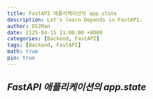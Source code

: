 ```yaml
---
title: FastAPI 애플리케이션의 app.state
description: Let's learn Depends in FastAPI.
author: DS2Man
date: 2125-04-15 11:00:00 +0000
categories: [Backend, FastAPI]
tags: [Backend, FastAPI]
math: true
pin: true
---
```


## *FastAPI 애플리케이션의 app.state*
